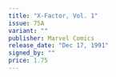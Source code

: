 ```yaml
---
title: "X-Factor, Vol. 1"
issue: 75A
variant: ""
publisher: Marvel Comics
release_date: "Dec 17, 1991"
signed_by: ""
price: 1.75
---
```

